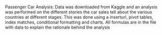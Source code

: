 Passenger Car Analysis: Data was downloaded from Kaggle and an analysis was performed on the different stories the car sales tell about the various countries at different stages. This was done using a inserturl, pivot tables, index matches, conditional formatting and charts. All formulas are in the file with data to explain the rationale behind the analysis


